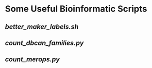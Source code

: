 # Some Useful Bioinformatic Scripts
## *better\_maker\_labels.sh*
## *count\_dbcan\_families.py*
## *count\_merops.py*
